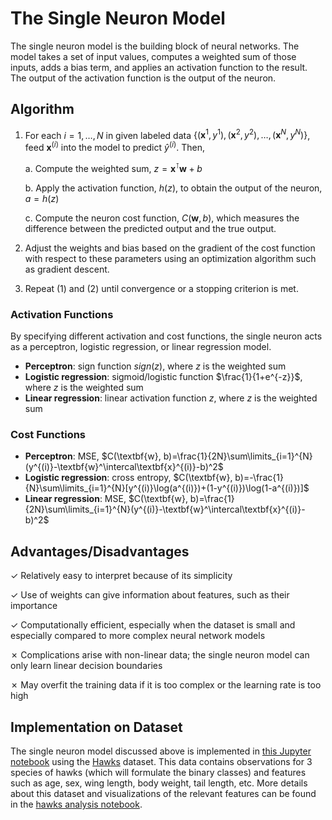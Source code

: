 # The Single Neuron Model

The single neuron model is the building block of neural networks. The model takes a set of input values, computes a weighted sum of those inputs, adds a bias term, and applies an activation function to the result. The output of the activation function is the output of the neuron.

## Algorithm

1. For each $i=1, \dots, N$ in given labeled data $\{(\textbf{x}^1, y^1), (\textbf{x}^2, y^2), \dots, (\textbf{x}^N, y^N)\}$, feed $\textbf{x}^{(i)}$ into the model to predict $\hat{y}^{(i)}$. Then,

    a. Compute the weighted sum, $z=\textbf{x}^\intercal\textbf{w}+b$
    
    b. Apply the activation function, $h(z)$, to obtain the output of the neuron, $a=h(z)$
    
    c. Compute the neuron cost function, $C(\textbf{w}, b)$, which measures the difference between the predicted output and the true output.

2. Adjust the weights and bias based on the gradient of the cost function with respect to these parameters using an optimization algorithm such as gradient descent.

3. Repeat (1) and (2) until convergence or a stopping criterion is met.


### Activation Functions

By specifying different activation and cost functions, the single neuron acts as a perceptron, logistic regression, or linear regression model.

* **Perceptron**: sign function $sign(z)$, where $z$ is the weighted sum
* **Logistic regression**: sigmoid/logistic function $\frac{1}{1+e^{-z}}$, where $z$ is the weighted sum
* **Linear regression**: linear activation function $z$, where $z$ is the weighted sum


### Cost Functions

* **Perceptron**: MSE, $C(\textbf{w}, b)=\frac{1}{2N}\sum\limits_{i=1}^{N}(y^{(i)}-\textbf{w}^\intercal\textbf{x}^{(i)}-b)^2$
* **Logistic regression**: cross entropy, $C(\textbf{w}, b)=-\frac{1}{N}\sum\limits_{i=1}^{N}[y^{(i)}\log(a^{(i)})+(1-y^{(i)})\log(1-a^{(i)})]$
* **Linear regression**: MSE, $C(\textbf{w}, b)=\frac{1}{2N}\sum\limits_{i=1}^{N}(y^{(i)}-\textbf{w}^\intercal\textbf{x}^{(i)}-b)^2$


## Advantages/Disadvantages

✓ Relatively easy to interpret because of its simplicity

✓ Use of weights can give information about features, such as their importance

✓ Computationally efficient, especially when the dataset is small and especially compared to more complex neural network models

✗ Complications arise with non-linear data; the single neuron model can only learn linear decision boundaries

✗ May overfit the training data if it is too complex or the learning rate is too high

## Implementation on Dataset

The single neuron model discussed above is implemented in [this Jupyter notebook](https://github.com/kary5678/INDE-577/blob/main/supervised-learning/single_neuron/single_neuron.ipynb) using the [Hawks](https://github.com/kary5678/INDE-577/blob/main/Data/hawks.csv) dataset. This data contains observations for 3 species of hawks (which will formulate the binary classes) and features such as age, sex, wing length, body weight, tail length, etc. More details about this dataset and visualizations of the relevant features can be found in the [hawks analysis notebook](https://github.com/kary5678/INDE-577/blob/main/Data/hawks_analysis.ipynb).
